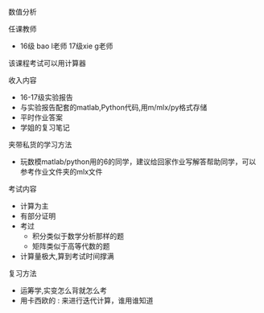 数值分析

任课教师

- 16级 bao l老师 17级xie g老师

该课程考试可以用计算器

收入内容

- 16-17级实验报告
- 与实验报告配套的matlab,Python代码,用m/mlx/py格式存储
- 平时作业答案
- 学姐的复习笔记

夹带私货的学习方法

* 玩数模matlab/python用的6的同学，建议给回家作业写解答帮助同学，可以参考作业文件夹的mlx文件

考试内容

- 计算为主
- 有部分证明
- 考过
  - 积分类似于数学分析那样的题
  - 矩阵类似于高等代数的题
- 计算量极大,算到考试时间撑满

复习方法

- 运筹学,实变怎么背就怎么考
- 用卡西欧的 :  来进行迭代计算，谁用谁知道